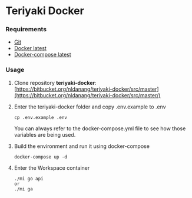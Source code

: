 # Teriyaki Docker

### Requirements

- [Git](https://git-scm.com/downloads)
- [Docker latest](https://www.docker.com/)
- [Docker-compose latest](https://docs.docker.com/compose/)

### Usage

1.  Clone repository **teriyaki-docker**:
   [https://bitbucket.org/nldanang/teriyaki-docker/src/master](https://bitbucket.org/nldanang/teriyaki-docker/src/master/)

2. Enter the teriyaki-docker folder and copy .env.example to .env
    ```
    cp .env.example .env
    ```
    You can always refer to the docker-compose.yml file to see how those variables are being used.

3.  Build the environment and run it using docker-compose
    ```
    docker-compose up -d
    ```

4.  Enter the Workspace container
    ```
    ./mi go api
    or
    ./mi ga
    ```

